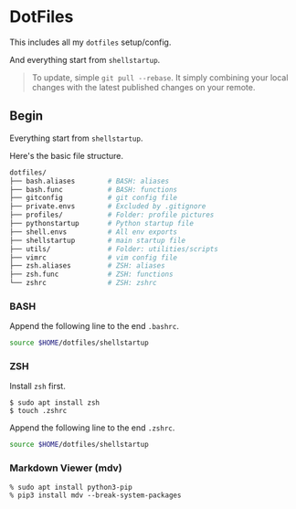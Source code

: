 # DotFiles

This includes all my `dotfiles` setup/config.

And everything start from `shellstartup`.

> To update, simple `git pull --rebase`.
> It simply combining your local changes with the latest published changes on your remote.

## Begin 

Everything start from `shellstartup`.

Here's the basic file structure.

```bash
dotfiles/
├── bash.aliases        # BASH: aliases
├── bash.func           # BASH: functions
├── gitconfig           # git config file
├── private.envs        # Excluded by .gitignore
├── profiles/           # Folder: profile pictures
├── pythonstartup       # Python startup file
├── shell.envs          # All env exports
├── shellstartup        # main startup file
├── utils/              # Folder: utilities/scripts
├── vimrc               # vim config file
├── zsh.aliases         # ZSH: aliases
├── zsh.func            # ZSH: functions
└── zshrc               # ZSH: zshrc
```

### BASH

Append the following line to the end `.bashrc`.

```bash
source $HOME/dotfiles/shellstartup
```

### ZSH

Install `zsh` first.

```console
$ sudo apt install zsh
$ touch .zshrc
```

Append the following line to the end `.zshrc`.

```bash
source $HOME/dotfiles/shellstartup
```

### Markdown Viewer (mdv)

```console
% sudo apt install python3-pip
% pip3 install mdv --break-system-packages 
```


